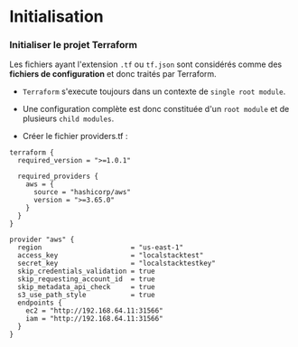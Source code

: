 

# Initialisation

### Initialiser le projet Terraform


Les fichiers ayant l'extension `.tf` ou `tf.json` sont considérés comme des **fichiers de configuration** et donc traités par Terraform.

- `Terraform` s'execute toujours dans un contexte de `single root module`. 
- Une configuration complète est donc constituée d'un `root module` et de plusieurs `child modules`. 


- Créer le fichier providers.tf :


~~~~~~~~~~~~~~~~~~~~~~~~~~~~~~~~~~~~~~~~~~ {.zsh}
terraform {
  required_version = ">=1.0.1"
  
  required_providers {
    aws = {
      source = "hashicorp/aws"
      version = ">=3.65.0"
    }
  }
}

provider "aws" {
  region                      = "us-east-1"
  access_key                  = "localstacktest"
  secret_key                  = "localstacktestkey"
  skip_credentials_validation = true
  skip_requesting_account_id  = true
  skip_metadata_api_check     = true
  s3_use_path_style           = true
  endpoints {
    ec2 = "http://192.168.64.11:31566"
    iam = "http://192.168.64.11:31566"
  }
}
~~~~~~~~~~~~~~~~~~~~~~~~~~~~~~~~~~~~~~~~~~

